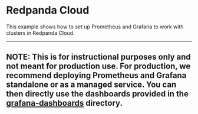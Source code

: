# Redpanda Cloud

This example shows how to set up Prometheus and Grafana to work with clusters in Redpanda Cloud.

---
**NOTE**: This is for instructional purposes only and not meant for production use. For production,
we recommend deploying Prometheus and Grafana standalone or as a managed service. You can then
directly use the dashboards provided in the [grafana-dashboards](../grafana-dashboards) directory.
---


